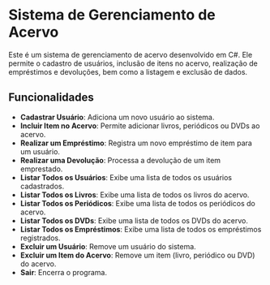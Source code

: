 # Sistema de Gerenciamento de Acervo

Este é um sistema de gerenciamento de acervo desenvolvido em C#. Ele permite o cadastro de usuários, inclusão de itens no acervo, realização de empréstimos e devoluções, bem como a listagem e exclusão de dados.

## Funcionalidades

- **Cadastrar Usuário**: Adiciona um novo usuário ao sistema.
- **Incluir Item no Acervo**: Permite adicionar livros, periódicos ou DVDs ao acervo.
- **Realizar um Empréstimo**: Registra um novo empréstimo de item para um usuário.
- **Realizar uma Devolução**: Processa a devolução de um item emprestado.
- **Listar Todos os Usuários**: Exibe uma lista de todos os usuários cadastrados.
- **Listar Todos os Livros**: Exibe uma lista de todos os livros do acervo.
- **Listar Todos os Periódicos**: Exibe uma lista de todos os periódicos do acervo.
- **Listar Todos os DVDs**: Exibe uma lista de todos os DVDs do acervo.
- **Listar Todos os Empréstimos**: Exibe uma lista de todos os empréstimos registrados.
- **Excluir um Usuário**: Remove um usuário do sistema.
- **Excluir um Item do Acervo**: Remove um item (livro, periódico ou DVD) do acervo.
- **Sair**: Encerra o programa.
